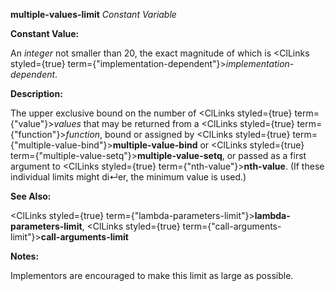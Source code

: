 **multiple-values-limit** *Constant Variable* 



**Constant Value:** 



An *integer* not smaller than 20, the exact magnitude of which is <ClLinks styled={true} term={"implementation-dependent"}><i>implementation-dependent</i></ClLinks>. 



**Description:** 



The upper exclusive bound on the number of <ClLinks styled={true} term={"value"}><i>values</i></ClLinks> that may be returned from a <ClLinks styled={true} term={"function"}><i>function</i></ClLinks>, bound or assigned by <ClLinks styled={true} term={"multiple-value-bind"}><b>multiple-value-bind</b></ClLinks> or <ClLinks styled={true} term={"multiple-value-setq"}><b>multiple-value-setq</b></ClLinks>, or passed as a first argument to <ClLinks styled={true} term={"nth-value"}><b>nth-value</b></ClLinks>. (If these individual limits might di↵er, the minimum value is used.) 



**See Also:** 



<ClLinks styled={true} term={"lambda-parameters-limit"}><b>lambda-parameters-limit</b></ClLinks>, <ClLinks styled={true} term={"call-arguments-limit"}><b>call-arguments-limit</b></ClLinks> 



**Notes:** 



Implementors are encouraged to make this limit as large as possible. 



